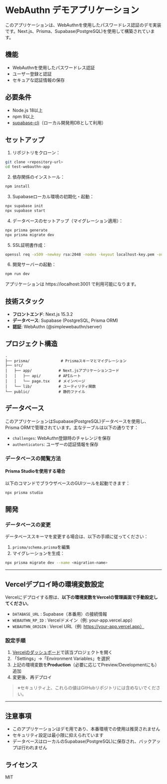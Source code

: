 # WebAuthn デモアプリケーション

このアプリケーションは、WebAuthnを使用したパスワードレス認証のデモ実装です。Next.js、Prisma、Supabase(PostgreSQL)を使用して構築されています。

## 機能

- WebAuthnを使用したパスワードレス認証
- ユーザー登録と認証
- セキュアな認証情報の保存

## 必要条件

- Node.js 18以上
- npm 9以上
- [supabase-cli](https://supabase.com/docs/guides/cli)（ローカル開発用DBとして利用）

## セットアップ

1. リポジトリをクローン：
```bash
git clone <repository-url>
cd test-webauthn-app
```

2. 依存関係のインストール：
```bash
npm install
```

3. Supabaseローカル環境の初期化・起動：
```bash
npx supabase init
npx supabase start
```

4. データベースのセットアップ（マイグレーション適用）：
```bash
npx prisma generate
npx prisma migrate dev
```

5. SSL証明書作成：
```bash
openssl req -x509 -newkey rsa:2048 -nodes -keyout localhost-key.pem -out localhost.pem -days 365 -subj "/CN=localhost"
```

6. 開発サーバーの起動：
```bash
npm run dev
```

アプリケーションは https://localhost:3001 で利用可能になります。

## 技術スタック

- **フロントエンド**: Next.js 15.3.2
- **データベース**: Supabase (PostgreSQL, Prisma ORM)
- **認証**: WebAuthn (@simplewebauthn/server)

## プロジェクト構造

```
.
├── prisma/              # Prismaスキーマとマイグレーション
├── src/
│   ├── app/            # Next.jsアプリケーションコード
│   │   ├── api/        # APIルート
│   │   └── page.tsx    # メインページ
│   └── lib/            # ユーティリティ関数
└── public/             # 静的ファイル
```

## データベース

このアプリケーションはSupabase(PostgreSQL)データベースを使用し、Prisma ORMで管理されています。主なテーブルは以下の通りです：

- `challenges`: WebAuthn登録時のチャレンジを保存
- `authenticators`: ユーザーの認証情報を保存

### データベースの閲覧方法

#### Prisma Studioを使用する場合

以下のコマンドでブラウザベースのGUIツールを起動できます：
```bash
npx prisma studio
```

## 開発

### データベースの変更

データベーススキーマを変更する場合は、以下の手順に従ってください：

1. `prisma/schema.prisma`を編集
2. マイグレーションを生成：
```bash
npx prisma migrate dev --name <migration-name>
```

---

## Vercelデプロイ時の環境変数設定

Vercelにデプロイする際は、**以下の環境変数をVercelの管理画面で手動設定してください**。

- `DATABASE_URL` : Supabase（本番用）の接続情報
- `WEBAUTHN_RP_ID` : Vercelドメイン（例: your-app.vercel.app）
- `WEBAUTHN_ORIGIN` : Vercel URL（例: https://your-app.vercel.app）

### 設定手順

1. [Vercelのダッシュボード](https://vercel.com/)で該当プロジェクトを開く
2. 「Settings」→「Environment Variables」を選択
3. 上記の環境変数を**Production**（必要に応じてPreview/Developmentにも）追加
4. 変更後、再デプロイ

> ※セキュリティ上、これらの値はGitHubリポジトリには含めないでください。

---

## 注意事項

- このアプリケーションはデモ用であり、本番環境での使用は推奨されません
- セキュリティ設定は最小限に抑えられています
- データベースはローカルのSupabase(PostgreSQL)に保存され、バックアップは行われません

## ライセンス

MIT
